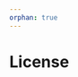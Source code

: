 ```yaml
---
orphan: true
---
```


# License

```{include} ../LICENSE

```
                                                                                                                                                                                                                                                                                                                                                                                                                                            